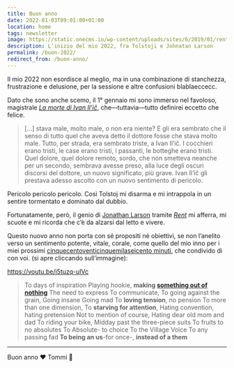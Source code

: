 ```yaml
---
title: Buon anno
date: 2022-01-03T09:01:00+01:00
location: home
tags: newsletter
image: https://static.onecms.io/wp-content/uploads/sites/6/2019/01/rent-6-2000.jpg
description: L’inizio del mio 2022, fra Tolstoji e Johnatan Larson
permalink: /buon-2022/
redirect_from: /buon-anno/
---
```

Il mio 2022 non esordisce al meglio, ma in una combinazione di stanchezza, frustrazione e delusione, per la sessione e altre confusioni blablaeccecc.

Dato che sono anche scemo, il 1° gennaio mi sono immerso nel favoloso, magistrale <cite>[La morte di Ivan Il’ič](/ivan-ilic 'Estratti e note da “La morte di Ivan Il’ič„ — tommi.space')</cite>, che—tuttavia—tutto definirei eccetto che felice.

> \[…\] stava male, molto male, o non era niente? E gli era sembrato che il senso di tutto quel che aveva detto il dottore fosse che stava molto male. Tutto, per strada, era sembrato triste, a Ivan Il’ič. I cocchieri erano tristi, le case erano tristi, i passanti, le botteghe erano tristi. Quel dolore, quel dolore remoto, sordo, che non smetteva neanche per un secondo, sembrava avesse preso, alla luce degli oscuri discorsi del dottore, un nuovo significato, più grave. Ivan Il’ič gli prestava adesso ascolto con un nuovo sentimento di pericolo.

Pericolo pericolo pericolo. Così Tolstoj mi disarma e mi intrappola in un sentire tormentato e dominato dal dubbio.

Fortunatamente, però, il genio di [Jonathan Larson](/people#jonathan-larson 'Jonathan Larson fra le mie persone preferite — tommi.space') tramite <cite>[Rent](/rent '“Rent” — tommi.space')</cite> mi afferra, mi scuote e mi ricorda che c’è da alzarsi dal letto e vivere.

Questo nuovo anno non porta con sé propositi né obiettivi, se non l’anelito verso un sentimento potente, vitale, corale, come quello del mio inno per i miei prossimi [cinquecentoventicinquemilaseicento minuti](https://www.youtube-nocookie.com/embed/W1wKMg_AZHc?start=72 '“Rent„ opening'), che condivido di con voi. (si apre cliccando sull’immagine):

https://youtu.be/i5tuzq-uIVc


> To days of inspiration
> Playing hookie, **making [something out of nothing](https://youtube-nocookie.com/embed/V_YlZ1JdcVk '“Something From Nothing„ — Foo Fighters')**
> The need to express
> To communicate,
> To going against the grain,
> Going insane
> Going mad
> To **loving tension**, no pension
> To more than one dimension,
> To **starving for attention**,
> Hating convention, hating pretension
> Not to mention of course,
> Hating dear old mom and dad
> To riding your bike,
> Midday past the three-piece suits
> To fruits to no absolutes
> To Absolute- to choice
> To the Village Voice
> To any passing fad
> **To being an us**-for once-, **instead of a them**

---

Buon anno ❤️
Tommi 🤯
